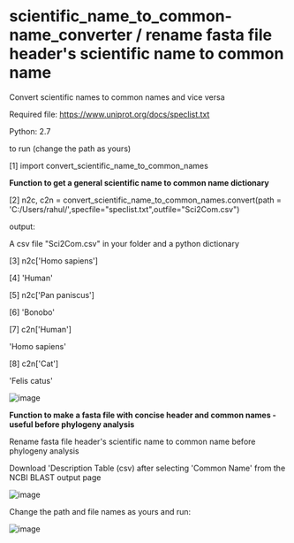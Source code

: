 # scientific_name_to_common-name_converter / rename fasta file header's scientific name to common name
Convert scientific names to common names and vice versa

Required file: https://www.uniprot.org/docs/speclist.txt

Python: 2.7

to run (change the path as yours)


[1] import convert_scientific_name_to_common_names

**Function to get a general scientific name to common name dictionary**

[2] n2c, c2n = convert_scientific_name_to_common_names.convert(path = 'C:/Users/rahul/',specfile="speclist.txt",outfile="Sci2Com.csv")

output:

A csv file "Sci2Com.csv" in your folder and a python dictionary

[3] n2c['Homo sapiens']

[4] 'Human'

[5] n2c['Pan paniscus']

[6] 'Bonobo'

[7] c2n['Human']

'Homo sapiens'

[8] c2n['Cat']

'Felis catus'

![image](https://user-images.githubusercontent.com/18325626/137794665-84283b07-3e7e-4850-88dd-1e9956735290.png)

**Function to make a fasta file with concise header and common names - useful before phylogeny analysis**

Rename fasta file header's scientific name to common name before phylogeny analysis

Download 'Description Table (csv) after selecting 'Common Name' from the NCBI BLAST output page

![image](https://user-images.githubusercontent.com/18325626/137904789-64555590-c6c5-4d7b-9acd-d1d3e5da9470.png)

Change the path and file names as yours and run:

![image](https://user-images.githubusercontent.com/18325626/137903912-d8f25bb3-a620-4e0b-aab9-a014df0e7941.png)



